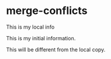 # merge-conflicts

This is my local info

This is my initial information.

This will be different from the local copy.
